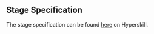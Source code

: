 ## Stage Specification

The stage specification can be found [here](https://hyperskill.org/projects/98/stages/540/implement) on Hyperskill.